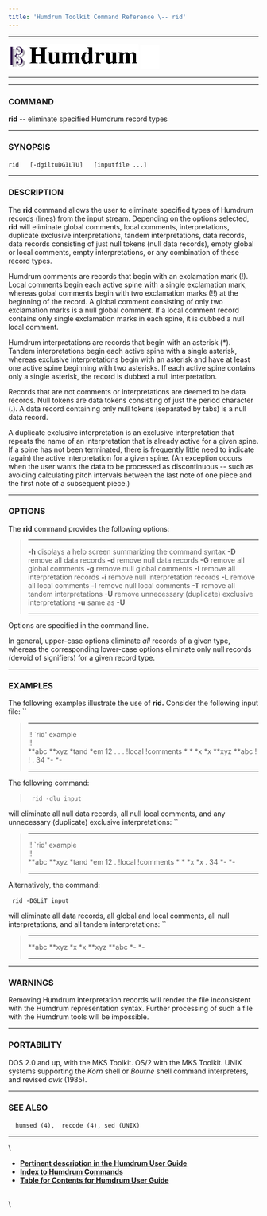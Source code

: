 ```yaml
---
title: 'Humdrum Toolkit Command Reference \-- rid'
---
```


  -------------------------------- ----------------------------------------- ----------------------------------
  ![ ](/Humdrum/HumdrumIcon.gif)    ![Humdrum ](/Humdrum/HumdrumHeader.gif)    ![ ](/Humdrum/HumdrumSpacer.gif)
  -------------------------------- ----------------------------------------- ----------------------------------

------------------------------------------------------------------------

### COMMAND

**rid** \-- eliminate specified Humdrum record types

------------------------------------------------------------------------

### SYNOPSIS

` rid   [-dgiltuDGILTU]   [inputfile ...] `

------------------------------------------------------------------------

### DESCRIPTION

The **rid** command allows the user to eliminate specified types of
Humdrum records (lines) from the input stream. Depending on the options
selected, **rid** will eliminate global comments, local comments,
interpretations, duplicate exclusive interpretations, tandem
interpretations, data records, data records consisting of just null
tokens (null data records), empty global or local comments, empty
interpretations, or any combination of these record types.

Humdrum comments are records that begin with an exclamation mark (!).
Local comments begin each active spine with a single exclamation mark,
whereas gobal comments begin with two exclamation marks (!!) at the
beginning of the record. A global comment consisting of only two
exclamation marks is a null global comment. If a local comment record
contains only single exclamation marks in each spine, it is dubbed a
null local comment.

Humdrum interpretations are records that begin with an asterisk (\*).
Tandem interpretations begin each active spine with a single asterisk,
whereas exclusive interpretations begin with an asterisk and have at
least one active spine beginning with two asterisks. If each active
spine contains only a single asterisk, the record is dubbed a null
interpretation.

Records that are not comments or interpretations are deemed to be data
records. Null tokens are data tokens consisting of just the period
character (.). A data record containing only null tokens (separated by
tabs) is a null data record.

A duplicate exclusive interpretation is an exclusive interpretation that
repeats the name of an interpretation that is already active for a given
spine. If a spine has not been terminated, there is frequently little
need to indicate (again) the active interpretation for a given spine.
(An exception occurs when the user wants the data to be processed as
discontinuous \-- such as avoiding calculating pitch intervals between
the last note of one piece and the first note of a subsequent piece.)

------------------------------------------------------------------------

### OPTIONS

The **rid** command provides the following options:

>   -------- ----------------------------------------------------------
>   **-h**   displays a help screen summarizing the command syntax
>   **-D**   remove all data records
>   **-d**   remove null data records
>   **-G**   remove all global comments
>   **-g**   remove null global comments
>   **-I**   remove all interpretation records
>   **-i**   remove null interpretation records
>   **-L**   remove all local comments
>   **-l**   remove null local comments
>   **-T**   remove all tandem interpretations
>   **-U**   remove unnecessary (duplicate) exclusive interpretations
>   **-u**   same as **-U**
>   -------- ----------------------------------------------------------
>
Options are specified in the command line.

In general, upper-case options eliminate *all* records of a given type,
whereas the corresponding lower-case options eliminate only null records
(devoid of signifiers) for a given record type.

------------------------------------------------------------------------

### EXAMPLES

The following examples illustrate the use of **rid.** Consider the
following input file: ``

>   -------------------- -----------
>   !! \`rid\' example   
>   !!                   
>   \*\*abc              \*\*xyz
>   \*tand               \*em
>   12                   .
>   .                    .
>   !local               !comments
>   \*                   \*
>   \*x                  \*x
>   \*\*xyz              \*\*abc
>   !                    !
>   .                    34
>   \*-                  \*-
>   -------------------- -----------
>
The following command:

> ` rid -dlu input`

will eliminate all null data records, all null local comments, and any
unnecessary (duplicate) exclusive interpretations: ``

>   -------------------- -----------
>   !! \`rid\' example   
>   !!                   
>   \*\*abc              \*\*xyz
>   \*tand               \*em
>   12                   .
>   !local               !comments
>   \*                   \*
>   \*x                  \*x
>   .                    34
>   \*-                  \*-
>   -------------------- -----------
>
Alternatively, the command:

` rid -DGLiT input`

will eliminate all data records, all global and local comments, all null
interpretations, and all tandem interpretations: ``

>   --------- ---------
>   \*\*abc   \*\*xyz
>   \*x       \*x
>   \*\*xyz   \*\*abc
>   \*-       \*-
>   --------- ---------
>
------------------------------------------------------------------------

### WARNINGS

Removing Humdrum interpretation records will render the file
inconsistent with the Humdrum representation syntax. Further processing
of such a file with the Humdrum tools will be impossible.

------------------------------------------------------------------------

### PORTABILITY

DOS 2.0 and up, with the MKS Toolkit. OS/2 with the MKS Toolkit. UNIX
systems supporting the *Korn* shell or *Bourne* shell command
interpreters, and revised *awk* (1985).

------------------------------------------------------------------------

### SEE ALSO

`  humsed (4),  recode (4), sed (UNIX)`

------------------------------------------------------------------------

\

-   [**Pertinent description in the Humdrum User
    Guide**](../guide13.html#The_rid_Command)
-   [**Index to Humdrum Commands**](../commands.toc.html)
-   [**Table for Contents for Humdrum User Guide**](../guide.toc.html)

\
\
